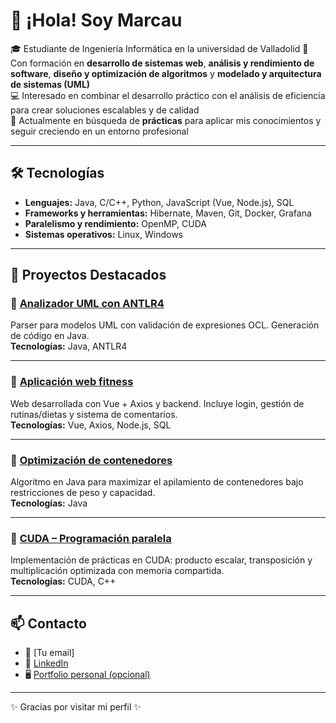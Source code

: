 # 👋 ¡Hola! Soy Marcau

🎓 Estudiante de Ingeniería Informática en la universidad de Valladolid 
📌 Con formación en **desarrollo de sistemas web**, **análisis y rendimiento de software**, **diseño y optimización de algoritmos** y **modelado y arquitectura de sistemas (UML)**  
💻 Interesado en combinar el desarrollo práctico con el análisis de eficiencia para crear soluciones escalables y de calidad  
🚀 Actualmente en búsqueda de **prácticas** para aplicar mis conocimientos y seguir creciendo en un entorno profesional  

---

## 🛠️ Tecnologías
- **Lenguajes:** Java, C/C++, Python, JavaScript (Vue, Node.js), SQL  
- **Frameworks y herramientas:** Hibernate, Maven, Git, Docker, Grafana  
- **Paralelismo y rendimiento:** OpenMP, CUDA  
- **Sistemas operativos:** Linux, Windows  

---

## 📂 Proyectos Destacados

### 🔹 [Analizador UML con ANTLR4](enlace-al-repo)
Parser para modelos UML con validación de expresiones OCL. Generación de código en Java.  
**Tecnologías:** Java, ANTLR4  

---

### 🔹 [Aplicación web fitness](enlace-al-repo)
Web desarrollada con Vue + Axios y backend. Incluye login, gestión de rutinas/dietas y sistema de comentarios.  
**Tecnologías:** Vue, Axios, Node.js, SQL  

---

### 🔹 [Optimización de contenedores](enlace-al-repo)
Algoritmo en Java para maximizar el apilamiento de contenedores bajo restricciones de peso y capacidad.  
**Tecnologías:** Java  

---

### 🔹 [CUDA – Programación paralela](enlace-al-repo)
Implementación de prácticas en CUDA: producto escalar, transposición y multiplicación optimizada con memoria compartida.  
**Tecnologías:** CUDA, C++  

---

## 📫 Contacto
- 📧 [Tu email]  
- 💼 [LinkedIn](enlace)  
- 🖥️ [Portfolio personal (opcional)](enlace)  

---
✨ Gracias por visitar mi perfil ✨
